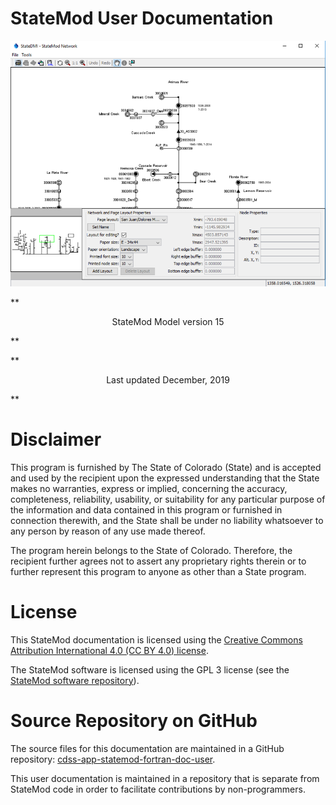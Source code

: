 # StateMod User Documentation #

<a name="StateMod"></a>
![StateMod](images/StateMod.png)

**<p style="text-align: center;">
StateMod Model version 15
</p>**

**<p style="text-align: center;">
Last updated December, 2019
</p>**

# Disclaimer #

This program is furnished by The State of Colorado (State) and is accepted and used by the recipient upon the expressed understanding that the State makes no 
warranties, express or implied, concerning the accuracy, completeness, reliability, usability, or suitability for any particular purpose of the information 
and data contained in this program or furnished in connection therewith, and the State shall be under no liability whatsoever to any person by reason of any 
use made thereof.

The program herein belongs to the State of Colorado. Therefore, the recipient further agrees not to assert any proprietary rights therein or to further 
represent this program to anyone as other than a State program.

# License #

This StateMod documentation is licensed using the
[Creative Commons Attribution International 4.0 (CC BY 4.0) license](https://creativecommons.org/licenses/by/4.0/).

The StateMod software is licensed using the GPL 3 license (see the [StateMod software repository](https://github.com/OpenCDSS/cdss-app-statemod-fortran)).

# Source Repository on GitHub #

The source files for this documentation are maintained in a GitHub repository:
[cdss-app-statemod-fortran-doc-user](https://github.com/OpenCDSS/cdss-app-statemod-fortran-doc-user).

This user documentation is maintained in a repository that is separate from StateMod code
in order to facilitate contributions by non-programmers.